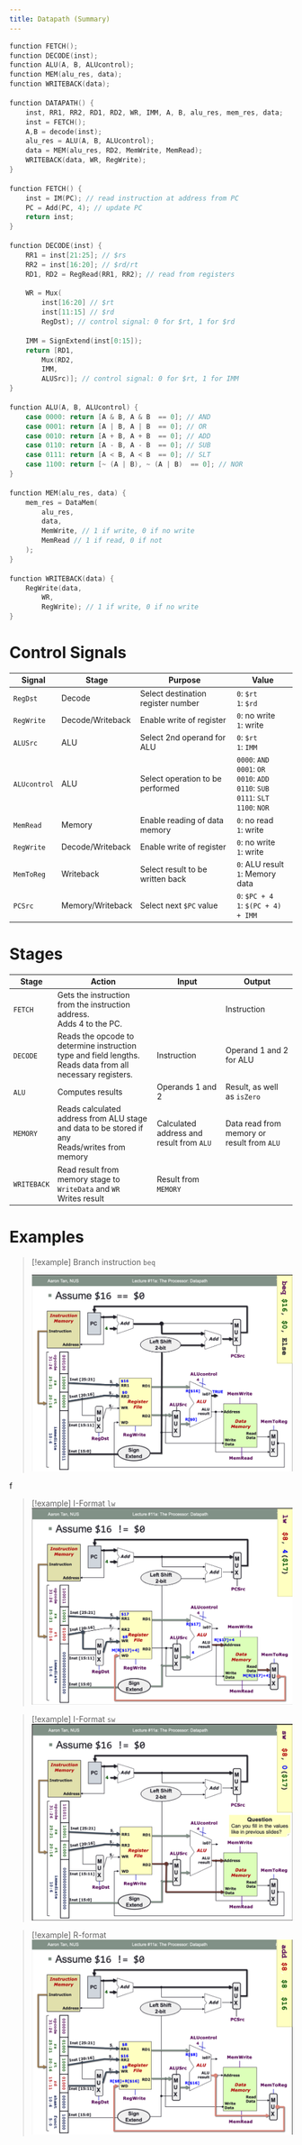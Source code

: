 ```yaml
---
title: Datapath (Summary)
---
```

```C
function FETCH();
function DECODE(inst);
function ALU(A, B, ALUcontrol);
function MEM(alu_res, data);
function WRITEBACK(data);

function DATAPATH() {
	inst, RR1, RR2, RD1, RD2, WR, IMM, A, B, alu_res, mem_res, data;
	inst = FETCH();
	A,B = decode(inst);
	alu_res = ALU(A, B, ALUcontrol);
	data = MEM(alu_res, RD2, MemWrite, MemRead);
	WRITEBACK(data, WR, RegWrite);
}

function FETCH() {
	inst = IM(PC); // read instruction at address from PC
	PC = Add(PC, 4); // update PC
	return inst;
}

function DECODE(inst) {
	RR1 = inst[21:25]; // $rs
	RR2 = inst[16:20]; // $rd/rt
	RD1, RD2 = RegRead(RR1, RR2); // read from registers

	WR = Mux(
		inst[16:20] // $rt
		inst[11:15] // $rd
		RegDst); // control signal: 0 for $rt, 1 for $rd

	IMM = SignExtend(inst[0:15]);
	return [RD1, 
		Mux(RD2, 
		IMM, 
		ALUSrc)]; // control signal: 0 for $rt, 1 for IMM
}

function ALU(A, B, ALUcontrol) {
	case 0000: return [A & B, A & B  == 0]; // AND
	case 0001: return [A | B, A | B  == 0]; // OR
	case 0010: return [A + B, A + B  == 0]; // ADD
	case 0110: return [A - B, A - B  == 0]; // SUB
	case 0111: return [A < B, A < B  == 0]; // SLT
	case 1100: return [~ (A | B), ~ (A | B)  == 0]; // NOR
}

function MEM(alu_res, data) {
	mem_res = DataMem(
		alu_res,
		data,
		MemWrite, // 1 if write, 0 if no write
		MemRead // 1 if read, 0 if not
	);
}

function WRITEBACK(data) {
	RegWrite(data,
		WR,
		RegWrite); // 1 if write, 0 if no write
}
```

# Control Signals

| Signal       | Stage            | Purpose                            | Value                                                                                             |
| ------------ | ---------------- | ---------------------------------- | ------------------------------------------------------------------------------------------------- |
| `RegDst`     | Decode           | Select destination register number | `0`: `$rt`<br>`1`: `$rd`                                                                          |
| `RegWrite`   | Decode/Writeback | Enable write of register           | `0`: no write<br>`1`: write                                                                       |
| `ALUSrc`     | ALU              | Select 2nd operand for ALU         | `0`: `$rt`<br>`1`: `IMM`                                                                          |
| `ALUcontrol` | ALU              | Select operation to be performed   | `0000`: `AND`<br>`0001`: `OR`<br>`0010`: `ADD`<br>`0110`: `SUB`<br>`0111`: `SLT`<br>`1100`: `NOR` |
| `MemRead`    | Memory           | Enable reading of data memory      | `0`: no read<br>`1`: write                                                                        |
| `RegWrite`   | Decode/Writeback | Enable write of register           | `0`: no write<br>`1`: write                                                                       |
| `MemToReg`   | Writeback        | Select result to be written back   | `0`: ALU result<br>`1`: Memory data                                                               |
| `PCSrc`      | Memory/Writeback | Select next `$PC` value            | `0`: `$PC + 4`<br>`1`: `$(PC + 4) + IMM`                                                          |
# Stages

| Stage       | Action                                                                                                        | Input                                    | Output                                     |
| ----------- | ------------------------------------------------------------------------------------------------------------- | ---------------------------------------- | ------------------------------------------ |
| `FETCH`     | Gets the instruction from the instruction address.<br>Adds 4 to the PC.                                       |                                          | Instruction                                |
| `DECODE`    | Reads the opcode to determine instruction type and field lengths.<br>Reads data from all necessary registers. | Instruction                              | Operand 1 and 2 for ALU                    |
| `ALU`       | Computes results                                                                                              | Operands 1 and 2                         | Result, as well as `isZero`                |
| `MEMORY`    | Reads calculated address from ALU stage and data to be stored if any<br>Reads/writes from memory              | Calculated address and result from `ALU` | Data read from memory or result from `ALU` |
| `WRITEBACK` | Read result from memory stage to `WriteData` and `WR`<br>Writes result                                        | Result from `MEMORY`                     |                                            |
# Examples
> [!example] Branch instruction `beq`
> 
> ![](media/Pasted%20image%2020240913181127.png)

f

> [!example] I-Format `lw`
> ![](media/Pasted%20image%2020240913181402.png)

> [!example] I-Format `sw`
> ![](media/Pasted%20image%2020240913181443.png)

> [!example] R-format
> ![](media/Pasted%20image%2020240913181509.png)

